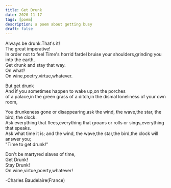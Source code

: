 ```yaml
---
title: Get Drunk
date: 2020-11-17
tags: [poem]
description: a poem about getting busy
draft: false
---
```


<p>
Always be drunk.That's it! <br>
The great imperative! <br>
In order not to feel Time's horrid fardel bruise your shoulders,grinding you into the earth,</br>
Get drunk and stay that way.<br>
On what?<br>
On wine,poetry,virtue,whatever. <br>
</p>
<p>
But get drunk <br>
And if you sometimes happen to wake up,on the porches <br>
of a palace,in the green grass of a ditch,in the dismal loneliness of your own room, <br>
</p>

<p>
You drunkeness gone or disappearing,ask the wind, the wave,the star, the bird, the clock. <br>
Ask everything that flees,everything that groans or rolls or sings,everything that speaks. <br>
Ask what time it is; and the wind, the wave,the star,the bird,the clock will answer you; <br>
"Time to get drunk!" <br>
</p>

<p>
Don't be martyred slaves of time, <br>
Get Drunk! <br>
Stay Drunk! <br>
On wine,virtue,poerty,whatever! <br>
</p>

-Charles Baudelaire(France)


